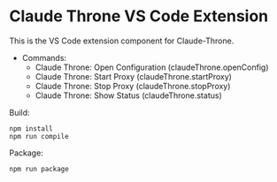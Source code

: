 # Claude Throne VS Code Extension

This is the VS Code extension component for Claude-Throne.

- Commands:
  - Claude Throne: Open Configuration (claudeThrone.openConfig)
  - Claude Throne: Start Proxy (claudeThrone.startProxy)
  - Claude Throne: Stop Proxy (claudeThrone.stopProxy)
  - Claude Throne: Show Status (claudeThrone.status)

Build:

```
npm install
npm run compile
```

Package:

```
npm run package
```


